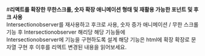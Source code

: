 #<strong>리액트를 확장한 무한스크롤, 숫자 확장 애니메이션 형태 및 재활용 가능한 포넌트 및 후크 사용</strong> <br>
Intersectionobserver를 재사용하고 후크로 사용, 숫자 증가 애니메이션 / 무한 스크롤 기능 후 Intersectionobserver 해리당 해당 기능들에 <br>
Intersectionobserver에 기능을 구현하도록 설계 해당 기능은 html에 확장 확장로 문자열 구현 후 이후를 리엑트 변경된 내용을 읽어보세요.<br>
